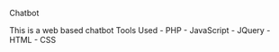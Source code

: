Chatbot

This is a web based chatbot
Tools Used - PHP
           - JavaScript
           - JQuery
           - HTML 
           - CSS
           
          
